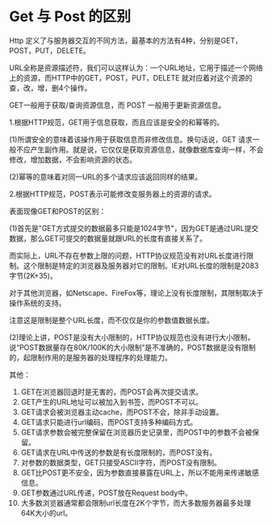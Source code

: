 # Get 与 Post 的区别

Http 定义了与服务器交互的不同方法，最基本的方法有4种，分别是GET，POST，PUT，DELETE。

URL全称是资源描述符，我们可以这样认为：一个URL地址，它用于描述一个网络上的资源，而HTTP中的GET，POST，PUT，DELETE 就对应着对这个资源的查，改，增，删4个操作。

GET一般用于获取/查询资源信息，而  POST 一般用于更新资源信息。

1.根据HTTP规范，GET用于信息获取，而且应该是安全的和幂等的。

(1)所谓安全的意味着该操作用于获取信息而非修改信息。换句话说，GET 请求一般不应产生副作用。就是说，它仅仅是获取资源信息，就像数据库查询一样，不会修改，增加数据，不会影响资源的状态。

(2)幂等的意味着对同一URL的多个请求应该返回同样的结果。

2.根据HTTP规范，POST表示可能修改变服务器上的资源的请求。

表面现像GET和POST的区别：

(1)首先是"GET方式提交的数据最多只能是1024字节"，因为GET是通过URL提交数据，那么GET可提交的数据量就跟URL的长度有直接关系了。

  而实际上，URL不存在参数上限的问题，HTTP协议规范没有对URL长度进行限制。这个限制是特定的浏览器及服务器对它的限制。IE对URL长度的限制是2083字节(2K+35)。

  对于其他浏览器，如Netscape、FireFox等，理论上没有长度限制，其限制取决于操作系统的支持。

  注意这是限制是整个URL长度，而不仅仅是你的参数值数据长度。

(2)理论上讲，POST是没有大小限制的，HTTP协议规范也没有进行大小限制，说“POST数据量存在80K/100K的大小限制”是不准确的，POST数据是没有限制的，起限制作用的是服务器的处理程序的处理能力。

其他：

1. GET在浏览器回退时是无害的，而POST会再次提交请求。
2. GET产生的URL地址可以被加入到书签，而POST不可以。
3. GET请求会被浏览器主动cache，而POST不会，除非手动设置。
4. GET请求只能进行url编码，而POST支持多种编码方式。
5. GET请求参数会被完整保留在浏览器历史记录里，而POST中的参数不会被保留。
6. GET请求在URL中传送的参数是有长度限制的，而POST没有。
7. 对参数的数据类型，GET只接受ASCII字符，而POST没有限制。
8. GET比POST更不安全，因为参数直接暴露在URL上，所以不能用来传递敏感信息。
9. GET参数通过URL传递，POST放在Request body中。
10. 大多数浏览器通常都会限制url长度在2K个字节，而大多数服务器最多处理64K大小的url。